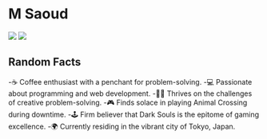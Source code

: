 # M Saoud

![](https://github-readme-stats.vercel.app/api?username=m-saoud&count_private=true&show_icons=true&theme=cobalt) 
![](https://github-readme-stats.vercel.app/api/top-langs/?username=m-saoud&layout=compact&hide_progress=true&langs_count=10)

## Random Facts

-☕ Coffee enthusiast with a penchant for problem-solving.
-💻 Passionate about programming and web development.
-👨‍💻 Thrives on the challenges of creative problem-solving.
-🎮 Finds solace in playing Animal Crossing during downtime.
-🕹️ Firm believer that Dark Souls is the epitome of gaming excellence.
-🌍 Currently residing in the vibrant city of Tokyo, Japan.







